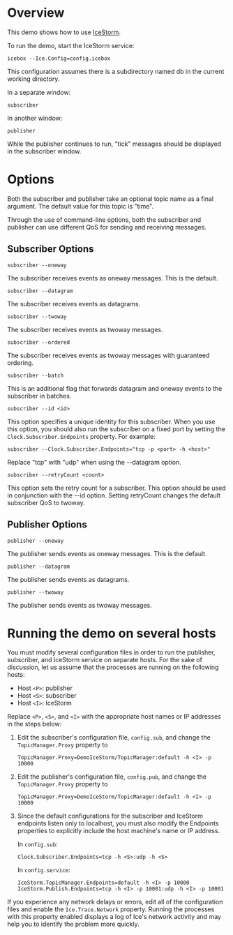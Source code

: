 Overview
========

This demo shows how to use [IceStorm][1].

To run the demo, start the IceStorm service:

```
icebox --Ice.Config=config.icebox
```

This configuration assumes there is a subdirectory named db in the
current working directory.

In a separate window:

```
subscriber
```

In another window:

```
publisher
```

While the publisher continues to run, "tick" messages should be
displayed in the subscriber window.

Options
=======

Both the subscriber and publisher take an optional topic name as a
final argument. The default value for this topic is "time".

Through the use of command-line options, both the subscriber and
publisher can use different QoS for sending and receiving messages.

Subscriber Options
------------------

```
subscriber --oneway
```

The subscriber receives events as oneway messages. This is the
default.

```
subscriber --datagram
```

The subscriber receives events as datagrams.

```
subscriber --twoway
```

The subscriber receives events as twoway messages.

```
subscriber --ordered
```

The subscriber receives events as twoway messages with guaranteed
ordering.

```
subscriber --batch
```

This is an additional flag that forwards datagram and oneway events
to the subscriber in batches.

```
subscriber --id <id>
```

This option specifies a unique identity for this subscriber. When
you use this option, you should also run the subscriber on a fixed
port by setting the `Clock.Subscriber.Endpoints` property. For
example:

```
subscriber --Clock.Subscriber.Endpoints="tcp -p <port> -h <host>"
```

Replace "tcp" with "udp" when using the --datagram option.

```
subscriber --retryCount <count>
```

This option sets the retry count for a subscriber. This option
should be used in conjunction with the --id option. Setting
retryCount changes the default subscriber QoS to twoway.

Publisher Options
-----------------

```
publisher --oneway
```

The publisher sends events as oneway messages. This is the default.

```
publisher --datagram
```

The publisher sends events as datagrams.

```
publisher --twoway
```

The publisher sends events as twoway messages.

Running the demo on several hosts
=================================

You must modify several configuration files in order to run the
publisher, subscriber, and IceStorm service on separate hosts. For
the sake of discussion, let us assume that the processes are running
on the following hosts:

 - Host `<P>`: publisher
 - Host `<S>`: subscriber
 - Host `<I>`: IceStorm

Replace `<P>`, `<S>`, and `<I>` with the appropriate host names or IP
addresses in the steps below:

1. Edit the subscriber's configuration file, `config.sub`, and change
   the `TopicManager.Proxy` property to
   ```
   TopicManager.Proxy=DemoIceStorm/TopicManager:default -h <I> -p 10000
   ```

2. Edit the publisher's configuration file, `config.pub`, and change
   the `TopicManager.Proxy` property to
   ```
   TopicManager.Proxy=DemoIceStorm/TopicManager:default -h <I> -p 10000
   ```

3. Since the default configurations for the subscriber and IceStorm
   endpoints listen only to localhost, you must also modify the Endpoints
   properties to explicitly include the host machine's name or IP
   address.

   In `config.sub`:
   ```
   Clock.Subscriber.Endpoints=tcp -h <S>:udp -h <S>
   ```

   In `config.service`:
   ```
   IceStorm.TopicManager.Endpoints=default -h <I> -p 10000
   IceStorm.Publish.Endpoints=tcp -h <I> -p 10001:udp -h <I> -p 10001
   ```

If you experience any network delays or errors, edit all of the
configuration files and enable the `Ice.Trace.Network` property. Running
the processes with this property enabled displays a log of Ice's
network activity and may help you to identify the problem more
quickly.

[1]: https://doc.zeroc.com/ice/4.0/ice-services/icestorm

